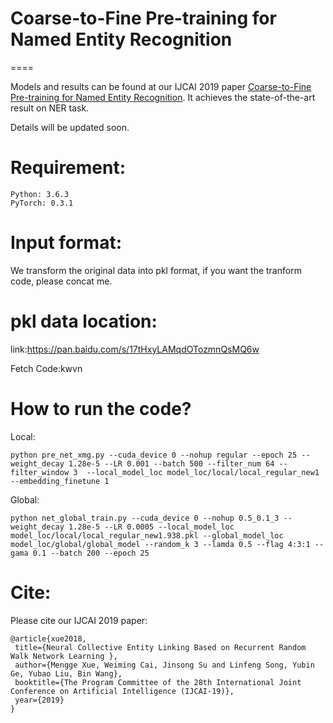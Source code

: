 # Coarse-to-Fine Pre-training for Named Entity Recognition
====

Models and results can be found at our IJCAI 2019 paper [Coarse-to-Fine Pre-training for Named Entity Recognition](https://www.aclweb.org/anthology/2020.emnlp-main.514.pdf). It achieves the state-of-the-art result on NER task.

Details will be updated soon.

Requirement:
======
	Python: 3.6.3
	PyTorch: 0.3.1 

Input format:
======
We transform the original data into pkl format, if you want the tranform code, please concat me.

pkl data location:
======
link:https://pan.baidu.com/s/17tHxyLAMqdOTozmnQsMQ6w 

Fetch Code:kwvn 

How to run the code?
====
Local:

	python pre_net_xmg.py --cuda_device 0 --nohup regular --epoch 25 --weight_decay 1.28e-5 --LR 0.001 --batch 500 --filter_num 64 --filter_window 3  --local_model_loc model_loc/local/local_regular_new1 --embedding_finetune 1

Global:

	python net_global_train.py --cuda_device 0 --nohup 0.5_0.1_3 --weight_decay 1.28e-5 --LR 0.0005 --local_model_loc model_loc/local/local_regular_new1.938.pkl --global_model_loc model_loc/global/global_model --random_k 3 --lamda 0.5 --flag 4:3:1 --gama 0.1 --batch 200 --epoch 25


Cite: 
========
Please cite our IJCAI 2019 paper:

    @article{xue2018,  
     title={Neural Collective Entity Linking Based on Recurrent Random Walk Network Learning },  
     author={Mengge Xue, Weiming Cai, Jinsong Su and Linfeng Song, Yubin Ge, Yubao Liu, Bin Wang},  
     booktitle={The Program Committee of the 28th International Joint Conference on Artificial Intelligence (IJCAI-19)},
     year={2019}  
    }
